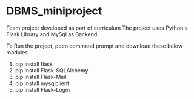 # DBMS_miniproject
Team project developed as part of curriculum 
The project uses Python's Flask Library and MySql as Backend


To Run the project, ppen command prompt and download these below modules
1. pip install flask
2. pip install Flask-SQLAlchemy
3. pip install Flask-Mail
4. pip install mysqlclient
5. pip install Flask-Login
